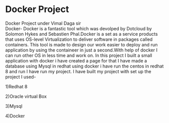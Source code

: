 # Docker Project
Docker Project under Vimal Daga sir                                                                                                       
Docker-
Docker is a fantastic tool which was devolped by Dotcloud by Solomon Hykes and Sebastien Phal.Docker is a set as a service products that uses OS-level Virtualization to deliver software in packages called containers.
This tool is made to design our work easier to deploy and run  application by using the containeer in just a second.With help of docker I can run other OS in less time and work on.
In this project I built a small application with docker i have created a page for that I have made a database using Mysql in redhat using docker i have run the centos in redhat 8 and run I have run my project.
I have built my project with set up the project I used-                                                                              
















1)Redhat 8                                                                                                                               





















2)Oracle virtual Box                                                                                                                      























3)Mysql                                                                                                                                
























4)Docker

